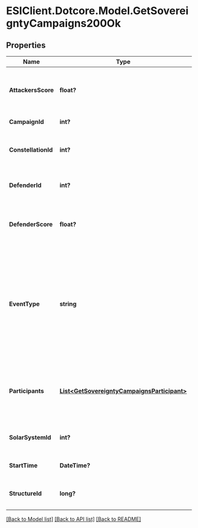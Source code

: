 # ESIClient.Dotcore.Model.GetSovereigntyCampaigns200Ok
## Properties

Name | Type | Description | Notes
------------ | ------------- | ------------- | -------------
**AttackersScore** | **float?** | Score for all attacking parties, only present in Defense Events.  | [optional] 
**CampaignId** | **int?** | Unique ID for this campaign. | 
**ConstellationId** | **int?** | The constellation in which the campaign will take place.  | 
**DefenderId** | **int?** | Defending alliance, only present in Defense Events  | [optional] 
**DefenderScore** | **float?** | Score for the defending alliance, only present in Defense Events.  | [optional] 
**EventType** | **string** | Type of event this campaign is for. tcu_defense, ihub_defense and station_defense are referred to as \&quot;Defense Events\&quot;, station_freeport as \&quot;Freeport Events\&quot;.  | 
**Participants** | [**List&lt;GetSovereigntyCampaignsParticipant&gt;**](GetSovereigntyCampaignsParticipant.md) | Alliance participating and their respective scores, only present in Freeport Events.  | [optional] 
**SolarSystemId** | **int?** | The solar system the structure is located in.  | 
**StartTime** | **DateTime?** | Time the event is scheduled to start.  | 
**StructureId** | **long?** | The structure item ID that is related to this campaign.  | 

[[Back to Model list]](../README.md#documentation-for-models) [[Back to API list]](../README.md#documentation-for-api-endpoints) [[Back to README]](../README.md)

